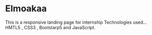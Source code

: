 # Elmoakaa
This is a responsive landing page for internship Technologies used... HMTL5 , CSS3 , Bootstarp5 and JavaScript.
